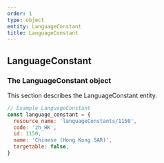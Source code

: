 ```yaml
---
order: 1
type: object
entity: LanguageConstant
title: LanguageConstant
---
```


## LanguageConstant

### The LanguageConstant object

This section describes the LanguageConstant entity.

```javascript
// Example LanguageConstant
const language_constant = {
  resource_name: 'languageConstants/1150',
  code: 'zh_HK',
  id: 1150,
  name: 'Chinese (Hong Kong SAR)',
  targetable: false,
}
```
